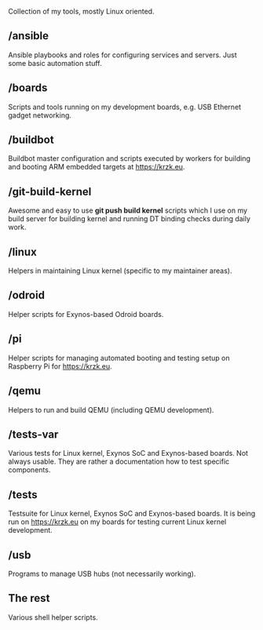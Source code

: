 Collection of my tools, mostly Linux oriented.

## /ansible

Ansible playbooks and roles for configuring services and servers.  Just some
basic automation stuff.

## /boards

Scripts and tools running on my development boards, e.g. USB Ethernet gadget
networking.

## /buildbot

Buildbot master configuration and scripts executed by workers for building
and booting ARM embedded targets at https://krzk.eu.

## /git-build-kernel

Awesome and easy to use **git push build kernel** scripts which I use on my
build server for building kernel and running DT binding checks during daily
work.

## /linux

Helpers in maintaining Linux kernel (specific to my maintainer areas).

## /odroid

Helper scripts for Exynos-based Odroid boards.

## /pi

Helper scripts for managing automated booting and testing setup on Raspberry Pi
for https://krzk.eu.

## /qemu

Helpers to run and build QEMU (including QEMU development).

## /tests-var

Various tests for Linux kernel, Exynos SoC and Exynos-based boards.
Not always usable. They are rather a documentation how to test specific
components.

## /tests

Testsuite for Linux kernel, Exynos SoC and Exynos-based boards.
It is being run on https://krzk.eu on my boards for testing current Linux
kernel development.

## /usb

Programs to manage USB hubs (not necessarily working).

## The rest

Various shell helper scripts.
